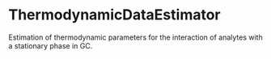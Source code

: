 # ThermodynamicDataEstimator
Estimation of thermodynamic parameters for the interaction of analytes with a stationary phase in GC.
